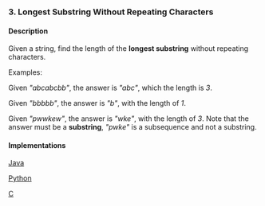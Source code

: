 ### 3. Longest Substring Without Repeating Characters

#### Description

Given a string, find the length of the **longest substring** without repeating characters.

Examples:

Given _"abcabcbb"_, the answer is _"abc"_, which the length is _3_.

Given _"bbbbb"_, the answer is _"b"_, with the length of _1_.

Given _"pwwkew"_, the answer is _"wke"_, with the length of _3_. Note that the answer must be a **substring**, _"pwke"_ is a subsequence and not a substring.

#### Implementations

[Java](../Java/src/main/java/com/viking/leetcode/S003_Longest_Substring_Without_Repeating_Characters.java)

[Python](../Python/S003_Longest_Substring_Without_Repeating_Characters.py)

[C](S000_Not_Implemented_Yet.md)
